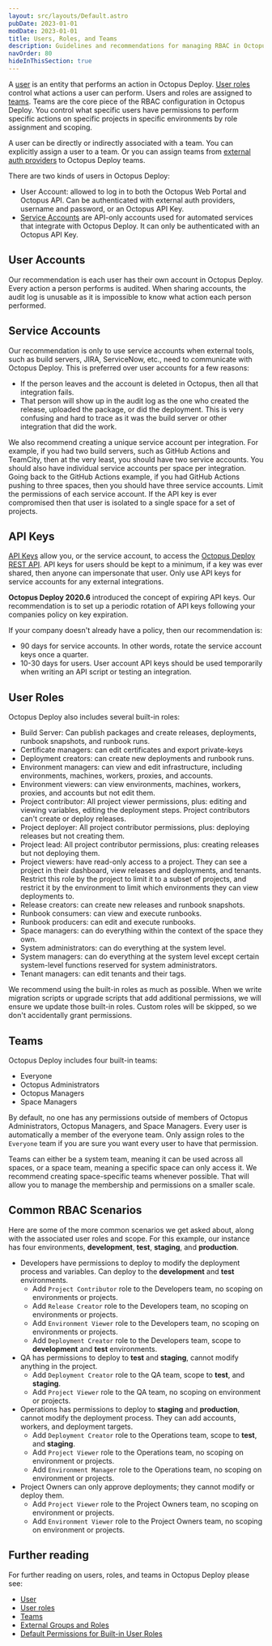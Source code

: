 ```yaml
---
layout: src/layouts/Default.astro
pubDate: 2023-01-01
modDate: 2023-01-01
title: Users, Roles, and Teams
description: Guidelines and recommendations for managing RBAC in Octopus Deploy.
navOrder: 80
hideInThisSection: true
---
```


A [user](/docs/security/users-and-teams/) is an entity that performs an action in Octopus Deploy.  [User roles](/docs/security/users-and-teams/user-roles) control what actions a user can perform.  Users and roles are assigned to [teams](/docs/security/users-and-teams/#Managingusersandteams-Creatingteams).  Teams are the core piece of the RBAC configuration in Octopus Deploy.  You control what specific users have permissions to perform specific actions on specific projects in specific environments by role assignment and scoping.

A user can be directly or indirectly associated with a team.  You can explicitly assign a user to a team.  Or you can assign teams from [external auth providers](/docs/security/authentication) to Octopus Deploy teams.

There are two kinds of users in Octopus Deploy:
- User Account: allowed to log in to both the Octopus Web Portal and Octopus API.  Can be authenticated with external auth providers, username and password, or an Octopus API Key.
- [Service Accounts](/docs/security/users-and-teams/service-accounts) are API-only accounts used for automated services that integrate with Octopus Deploy.  It can only be authenticated with an Octopus API Key.

## User Accounts

Our recommendation is each user has their own account in Octopus Deploy.  Every action a person performs is audited.  When sharing accounts, the audit log is unusable as it is impossible to know what action each person performed.

## Service Accounts

Our recommendation is only to use service accounts when external tools, such as build servers, JIRA, ServiceNow, etc., need to communicate with Octopus Deploy.  This is preferred over user accounts for a few reasons:

- If the person leaves and the account is deleted in Octopus, then all that integration fails.
- That person will show up in the audit log as the one who created the release, uploaded the package, or did the deployment.  This is very confusing and hard to trace as it was the build server or other integration that did the work.

We also recommend creating a unique service account per integration.  For example, if you had two build servers, such as GitHub Actions and TeamCity, then at the very least, you should have two service accounts.  You should also have individual service accounts per space per integration.  Going back to the GitHub Actions example, if you had GitHub Actions pushing to three spaces, then you should have three service accounts.  Limit the permissions of each service account. If the API key is ever compromised then that user is isolated to a single space for a set of projects.

## API Keys

[API Keys](/docs/octopus-rest-api/how-to-create-an-api-key/) allow you, or the service account, to access the [Octopus Deploy REST API](/docs/octopus-rest-api).  API keys for users should be kept to a minimum, if a key was ever shared, then anyone can impersonate that user.  Only use API keys for service accounts for any external integrations.  

**Octopus Deploy 2020.6** introduced the concept of expiring API keys.  Our recommendation is to set up a periodic rotation of API keys following your companies policy on key expiration.  

If your company doesn't already have a policy, then our recommendation is:
- 90 days for service accounts.  In other words, rotate the service account keys once a quarter.
- 10-30 days for users.  User account API keys should be used temporarily when writing an API script or testing an integration.  

## User Roles

Octopus Deploy also includes several built-in roles:
- Build Server: Can publish packages and create releases, deployments, runbook snapshots, and runbook runs.
- Certificate managers: can edit certificates and export private-keys
- Deployment creators: can create new deployments and runbook runs.
- Environment managers: can view and edit infrastructure, including environments, machines, workers, proxies, and accounts.
- Environment viewers: can view environments, machines, workers, proxies, and accounts but not edit them.
- Project contributor: All project viewer permissions, plus: editing and viewing variables, editing the deployment steps. Project contributors can't create or deploy releases.
- Project deployer: All project contributor permissions, plus: deploying releases but not creating them.
- Project lead: All project contributor permissions, plus: creating releases but not deploying them.
- Project viewers: have read-only access to a project. They can see a project in their dashboard, view releases and deployments, and tenants. Restrict this role by the project to limit it to a subset of projects, and restrict it by the environment to limit which environments they can view deployments to.
- Release creators: can create new releases and runbook snapshots.
- Runbook consumers: can view and execute runbooks.
- Runbook producers: can edit and execute runbooks.
- Space managers: can do everything within the context of the space they own.
- System administrators: can do everything at the system level.
- System managers: can do everything at the system level except certain system-level functions reserved for system administrators.
- Tenant managers: can edit tenants and their tags.

We recommend using the built-in roles as much as possible.  When we write migration scripts or upgrade scripts that add additional permissions, we will ensure we update those built-in roles.  Custom roles will be skipped, so we don't accidentally grant permissions.

## Teams

Octopus Deploy includes four built-in teams:
- Everyone
- Octopus Administrators
- Octopus Managers
- Space Managers

By default, no one has any permissions outside of members of Octopus Administrators, Octopus Managers, and Space Managers.  Every user is automatically a member of the everyone team.  Only assign roles to the `Everyone` team if you are sure you want every user to have that permission.

Teams can either be a system team, meaning it can be used across all spaces, or a space team, meaning a specific space can only access it.  We recommend creating space-specific teams whenever possible.  That will allow you to manage the membership and permissions on a smaller scale.  

## Common RBAC Scenarios

Here are some of the more common scenarios we get asked about, along with the associated user roles and scope.  For this example, our instance has four environments, **development**, **test**, **staging**, and **production**.  

- Developers have permissions to deploy to modify the deployment process and variables.  Can deploy to the **development** and **test** environments.
    - Add `Project Contributor` role to the Developers team, no scoping on environments or projects.
    - Add `Release Creator` role to the Developers team, no scoping on environments or projects.
    - Add `Environment Viewer` role to the Developers team, no scoping on environments or projects.
    - Add `Deployment Creator` role to the Developers team, scope to **development** and **test** environments.
- QA has permissions to deploy to **test** and **staging**, cannot modify anything in the project.
    - Add `Deployment Creator` role to the QA team, scope to **test**, and **staging**.
    - Add `Project Viewer` role to the QA team, no scoping on environment or projects.
- Operations has permissions to deploy to **staging** and **production**, cannot modify the deployment process.  They can add accounts, workers, and deployment targets.
    - Add `Deployment Creator` role to the Operations team, scope to **test**, and **staging**.
    - Add `Project Viewer` role to the Operations team, no scoping on environment or projects.
    - Add `Environment Manager` role to the Operations team, no scoping on environment or projects.
- Project Owners can only approve deployments; they cannot modify or deploy them.
    - Add `Project Viewer` role to the Project Owners team, no scoping on environment or projects.
    - Add `Environment Viewer` role to the Project Owners team, no scoping on environment or projects.

## Further reading

For further reading on users, roles, and teams in Octopus Deploy please see:

- [User](/docs/security/users-and-teams)
- [User roles](/docs/security/users-and-teams/user-roles)
- [Teams](/docs/security/users-and-teams/#Managingusersandteams-Creatingteams)
- [External Groups and Roles](/docs/security/users-and-teams/external-groups-and-roles)
- [Default Permissions for Built-in User Roles](/docs/security/users-and-teams/default-permissions)
